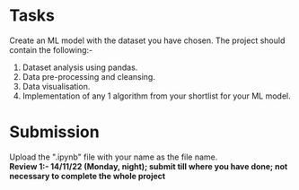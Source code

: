 # Tasks
Create an ML model with the dataset you have chosen. The project should contain the following:-
1. Dataset analysis using pandas.
2. Data pre-processing and cleansing.
3. Data visualisation.
4. Implementation of any 1 algorithm from your shortlist for your ML model.

# Submission
Upload the ".ipynb" file with your name as the file name.<br />
**Review 1:- 14/11/22 (Monday, night); submit till where you have done; not necessary to complete the whole project**
